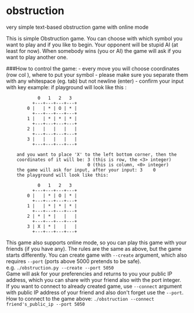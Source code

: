 # obstruction
very simple text-based obstruction game with online mode

This is simple Obstruction game. You can choose with which symbol you
want to play and if you like to begin. Your opponent will be stupid AI
(at least for now). When somebody wins (you or AI) the game will ask if you
want to play another one.

###How to control the game:
    - every move you will choose coordinates (row col <both integers>),
        where to put your symbol
    - please make sure you separate them with any whitespace (eg. tab)
        but not newline (enter)
    - confirm your input with <enter> key
    example:
        if playground will look like this <Player O is AI>:

                0   1   2   3
              +---+---+---+---+
            0 |   | * | O | * |
              +---+---+---+---+
            1 |   | * | * | * |
              +---+---+---+---+
            2 |   |   |   |   |
              +---+---+---+---+
            3 |   |   |   |   |
              +---+---+---+---+

        and you want to place 'X' to the left bottom corner, then the
        coordinates of it will be: 3 (this is row, the <3> integer)
                                   0 (this is column, <0> integer)
        the game will ask for input, after your input: 3    0
        the playground will look like this:

                0   1   2   3
              +---+---+---+---+
            0 |   | * | O | * |
              +---+---+---+---+
            1 |   | * | * | * |
              +---+---+---+---+
            2 | * | * |   |   |
              +---+---+---+---+
            3 | X | * |   |   |
              +---+---+---+---+

This game also supports online mode, so you can play this game with your
friends (if you have any). The rules are the same as above, but the game
starts differently. You can create game with `--create` argument, which also 
requires `--port` (ports above 5000 pretends to be safe).  
e.g. `./obstruction.py --create --port 5050`  
Game will ask for your preferencies and returns to you your public IP address,
which you can share with your friend also with the port integer.  
If you want to connect to already created game, use `--connect` argument with 
public IP address of your friend and also don't forget use the `--port`.  
How to connect to the game above: `./obstruction --connect friend's_public_ip
--port 5050`
